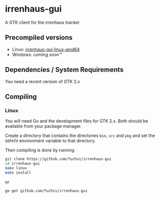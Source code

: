 # irrenhaus-gui

A GTK client for the irrenhaus tracker

## Precompiled versions

- Linux: [irrenhaus-gui-linux-amd64](https://github.com/fuchsi/irrenhaus-gui/releases/download/v0.1.0/irrenhaus-gui-linux-amd64)
- Windows: *coming soon™*

## Dependencies / System Requirements

You need a recent version of GTK 2.x

## Compiling

### Linux

You will need Go and the development files for GTK 2.x. Both should be available from your package manager.

Create a directory that contains the directories `bin`, `src` and `pkg` and set the `GOPATH` environment variable to that directory.

Then compiling is done by running

```bash
git clone https://github.com/fuchsi/irrenhaus-gui
cd irrenhaus-gui
make linux
make install
```

or

```bash
go get github.com/fuchsi/irrenhaus-gui
```
